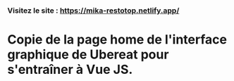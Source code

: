 ### Visitez le site : https://mika-restotop.netlify.app/

# Copie de la page home de l'interface graphique de Ubereat pour s'entraîner à Vue JS. 

